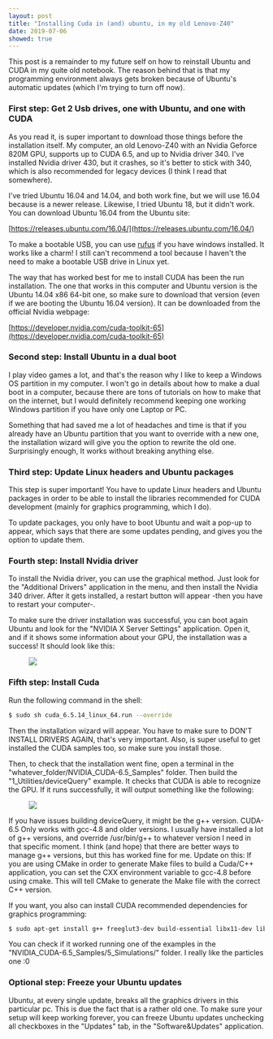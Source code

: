 ```yaml
---
layout: post
title: "Installing Cuda in (and) ubuntu, in my old Lenovo-Z40"
date: 2019-07-06
showed: true
---
```


This post is a remainder to my future self on how to reinstall Ubuntu and CUDA in my quite old notebook. The reason behind that is that my programming environment always gets broken because of Ubuntu's automatic updates (which I'm trying to turn off now).

### First step: Get 2 Usb drives, one with Ubuntu, and one with CUDA

As you read it, is super important to download those things before the installation itself. My computer, an old Lenovo-Z40 with an Nvidia Geforce 820M GPU, supports up to CUDA 6.5, and up to Nvidia driver 340. I've installed Nvidia driver 430, but it crashes, so it's better to stick with 340, which is also recommended for legacy devices (I think I read that somewhere).

I've tried Ubuntu 16.04 and 14.04, and both work fine, but we will use 16.04 because is a newer release. Likewise, I tried Ubuntu 18, but it didn't work. You can download Ubuntu 16.04 from the Ubuntu site:

[https://releases.ubuntu.com/16.04/](https://releases.ubuntu.com/16.04/)


To make a bootable USB, you can use [rufus](https://rufus.ie/) if you have windows installed. It works like a charm! I still can't recommend a tool because I haven't the need to make a bootable USB drive in Linux yet.

The way that has worked best for me to install CUDA has been the run installation. The one that works in this computer and Ubuntu version is the Ubuntu 14.04 x86 64-bit one, so make sure to download that version (even if we are booting the Ubuntu 16.04 version). It can be downloaded from the official Nvidia webpage:

[https://developer.nvidia.com/cuda-toolkit-65](https://developer.nvidia.com/cuda-toolkit-65)

### Second step: Install Ubuntu in a dual boot

I play video games a lot, and that's the reason why I like to keep a Windows OS partition in my computer. I won't go in details about how to make a dual boot in a computer, because there are tons of tutorials on how to make that on the internet, but I would definitely recommend keeping one working Windows partition if you have only one Laptop or PC.

Something that had saved me a lot of headaches and time is that if you already have an Ubuntu partition that you want to override with a new one, the installation wizard will give you the option to rewrite the old one. Surprisingly enough, It works without breaking anything else.

### Third step: Update Linux headers and Ubuntu packages

This step is super important! You have to update Linux headers and Ubuntu packages in order to be able to install the libraries recommended for CUDA development (mainly for graphics programming, which I do).

To update packages, you only have to boot Ubuntu and wait a pop-up to appear, which says that there are some updates pending, and gives you the option to update them.

### Fourth step: Install Nvidia driver

To install the Nvidia driver, you can use the graphical method. Just look for the "Additional Drivers" application in the menu, and then install the Nvidia 340 driver. After it gets installed, a restart button will appear -then you have to restart your computer-.

To make sure the driver installation was successful, you can boot again Ubuntu and look for the "NVIDIA X Server Settings" application. Open it, and if it shows some information about your GPU, the installation was a success! It should look like this:

<figure class="centered-jpg">
<img src="../../images/nvidiaDriver.jpg"> 
</figure>

### Fifth step: Install Cuda

Run the following command in the shell:

```bash
$ sudo sh cuda_6.5.14_linux_64.run --override
```

Then the installation wizard will appear. You have to make sure to DON'T INSTALL DRIVERS AGAIN, that's very important. Also, is super useful to get installed the CUDA samples too, so make sure you install those.

Then, to check that the installation went fine, open a terminal in the "whatever_folder/NVIDIA_CUDA-6.5_Samples" folder. Then build the "1_Utilities/deviceQuery" example. It checks that CUDA is able to recognize the GPU. If it runs successfully, it will output something like the following:

<figure class="centered-jpg">
<img src="../../images/deviceQuery.jpg"> 
</figure>

If you have issues building deviceQuery, it might be the g++ version. CUDA-6.5 Only works with gcc-4.8 and older versions. I usually have installed a lot of g++ versions, and override /usr/bin/g++ to whatever version I need in that specific moment. I think (and hope) that there are better ways to manage g++ versions, but this has worked fine for me. Update on this: If you are using CMake in order to generate Make files to build a Cuda/C++ application, you can set the CXX environment variable to gcc-4.8 before using cmake. This will tell CMake to generate the Make file with the correct C++ version.

If you want, you also can install CUDA recommended dependencies for graphics programming:

```bash
$ sudo apt-get install g++ freeglut3-dev build-essential libx11-dev libxmu-dev libxi-dev libglu1-mesa libglu1-mesa-dev
```

You can check if it worked running one of the examples in the "NVIDIA_CUDA-6.5_Samples/5_Simulations/" folder. I really like the particles one :0

### Optional step: Freeze your Ubuntu updates

Ubuntu, at every single update, breaks all the graphics drivers in this particular pc. This is due the fact that is a rather old one. To make sure your setup will keep working forever, you can freeze Ubuntu updates unchecking all checkboxes in the "Updates" tab, in the "Software&Updates" application.